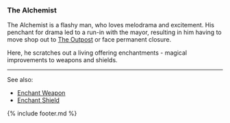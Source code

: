 ### The Alchemist
The Alchemist is a flashy man, who loves melodrama and excitement. His penchant for drama led to a run-in with the
  mayor, resulting in him having to move shop out to [The Outpost](../outpost/index.md) or face permanent closure.

Here, he scratches out a living offering enchantments - magical improvements to weapons and shields.

---

See also:
 - [Enchant Weapon](enchant_weapon.md)
 - [Enchant Shield](enchant_shield.md)

{% include footer.md %}